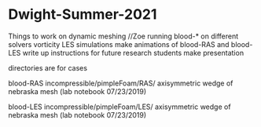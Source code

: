 # Dwight-Summer-2021

Things to work on
  dynamic meshing //Zoe
  running blood-* on different solvers
  vorticity
  LES simulations
  make animations of blood-RAS and blood-LES
  write up instructions for future research students
  make presentation

directories are for cases

blood-RAS
  incompressible/pimpleFoam/RAS/
  axisymmetric wedge of nebraska mesh (lab notebook 07/23/2019)
  
blood-LES
  incompressible/pimpleFoam/LES/
  axisymmetric wedge of nebraska mesh (lab notebook 07/23/2019)
